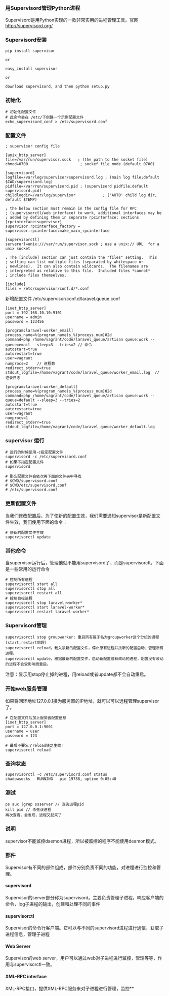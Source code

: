 ### 用Supervisord管理Python进程

Supervisord是用Python实现的一款非常实用的进程管理工具。官网 http://supervisord.org/

### Supervisord安装

	pip install supervisor
	
	or
	
	easy_install supervisor

	or

	download supervisord, and then python setup.py

### 初始化

	# 初始化配置文件
	# 此命令会在 /etc/下创建一个示例配置文件
	echo_supervisord_conf > /etc/supervisord.conf

### 配置文件

	; supervisor config file
    
    [unix_http_server]
    file=/var/run/supervisor.sock   ; (the path to the socket file)
    chmod=0700                       ; sockef file mode (default 0700)
    
    [supervisord]
    logfile=/var/log/supervisor/supervisord.log ; (main log file;default $CWD/supervisord.log)
    pidfile=/var/run/supervisord.pid ; (supervisord pidfile;default supervisord.pid)
    childlogdir=/var/log/supervisor            ; ('AUTO' child log dir, default $TEMP)
    
    ; the below section must remain in the config file for RPC
    ; (supervisorctl/web interface) to work, additional interfaces may be
    ; added by defining them in separate rpcinterface: sections
    [rpcinterface:supervisor]
    supervisor.rpcinterface_factory = supervisor.rpcinterface:make_main_rpcinterface
    
    [supervisorctl]
    serverurl=unix:///var/run/supervisor.sock ; use a unix:// URL  for a unix socket
    
    ; The [include] section can just contain the "files" setting.  This
    ; setting can list multiple files (separated by whitespace or
    ; newlines).  It can also contain wildcards.  The filenames are
    ; interpreted as relative to this file.  Included files *cannot*
    ; include files themselves.
    
    [include]
    files = /etc/supervisor/conf.d/*.conf
    
新增配置文件 /etc/supervisor/conf.d/laravel.queue.conf

    [inet_http_server]
    port = 192.168.10.10:9101
    username = admin
    password = 123456
    
    [program:laravel-worker_email]
    process_name=%(program_name)s_%(process_num)02d
    command=php /home/vagrant/code/laravel_queue/artisan queue:work --queue=email --sleep=3 --tries=2 // 命令
    autostart=true
    autorestart=true
    user=vagrant
    numprocs=2    // 进程数
    redirect_stderr=true
    stdout_logfile=/home/vagrant/code/laravel_queue/worker_email.log  // 记录日志
    
    [program:laravel-worker_default]
    process_name=%(program_name)s_%(process_num)02d
    command=php /home/vagrant/code/laravel_queue/artisan queue:work --queue=default --sleep=3 --tries=2
    autostart=true
    autorestart=true
    user=vagrant
    numprocs=1
    redirect_stderr=true
    stdout_logfile=/home/vagrant/code/laravel_queue/worker_default.log

### supervisor 运行

	# 运行的时候使用-c指定配置文件
	supervisord -c /etc/supervisord.conf
	# 如果不指定配置文件
	supervisord
	
	# 那么配置文件会依次再下面的文件夹中寻找
	# $CWD/supervisord.conf
	# $CWD/etc/supervisord.conf
	# /etc/supervisord.conf

### 更新配置文件

当我们修改配置后，为了使新的配置生效，我们需要通知supervisor是新配置文件生效，我们使用下面的命令：

	# 使新的配置文件生效
	supervisorctl update

### 其他命令

当supervisor运行后，管理他就不能用supervisord了，而是supervisorctl。下面是一些常用的运行命令

	# 控制所有进程
	supervisorctl start all
	supervisorctl stop all
	supervisorctl restart all
	# 控制目标进程
	supervisorctl stop laravel-worker*
	supervisorctl start laravel-worker*
	supervisorctl restart laravel-worker*

### Supervisord管理

	supervisorctl stop groupworker: 重启所有属于名为groupworker这个分组的进程(start,restart同理)
	supervisorctl reload，载入最新的配置文件，停止原有进程并按新的配置启动、管理所有进程。
	supervisorctl update，根据最新的配置文件，启动新配置或有改动的进程，配置没有改动的进程不会受影响而重启。

注意：显示用stop停止掉的进程，用reload或者update都不会自动重启。

### 开始web服务管理

如果将回环地址127.0.0.1换为服务器的IP地址，就可以可以远程管理supervisor了。

	# 在配置文件后加上服务器配置信息
	[inet_http_server]
	port = 127.0.0.1:9001
	username = user
	password = 123

	# 最后不要忘了reload使之生效！
	supervisorctl reload


### 查询状态

	supervisorctl -c /etc/supervisord.conf status
	shadowsocks   RUNNING   pid 19788, uptime 0:05:40

### 测试

	ps aux |grep ssserver // 查询进程pid
	kill pid // 杀死该进程
	再次查看，会发现，进程又起来了

### 说明

supervisor不能监控daemon进程，所以被监控的程序不能使用deamon模式。

### 部件

Supervisor有不同的部件组成，部件分别负责不同的功能，对进程进行监控和管理。

#### supervisord
Supervisor的server部分称为supervisord。主要负责管理子进程，响应客户端的命令，log子进程的输出，创建和处理不同的事件

#### supervisorctl
Supervisor的命令行客户端。它可以与不同的supervisord进程进行通信，获取子进程信息，管理子进程

#### Web Server
Supervisor的web server，用户可以通过web对子进程进行监控，管理等等，作用与supervisorctl一致。

#### XML-RPC interface
XML-RPC接口，提供XML-RPC服务来对子进程进行管理，监控**